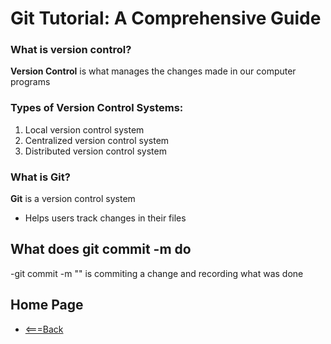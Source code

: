 # Git Tutorial: A Comprehensive Guide 
### What is version control?
**Version Control** is what manages the changes made in our computer programs

### Types of Version Control Systems:
1. Local version control system
2. Centralized version control system
3. Distributed version control system

### What is Git?
**Git** is a version control system
- Helps users track changes in their files

## What does git commit -m do
-git commit -m "" is commiting a change and recording what was done



## Home Page

- [<===Back](https://denekm.github.io/reading-notes/)

